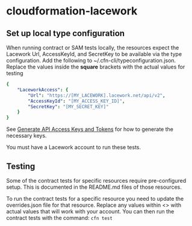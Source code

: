 # cloudformation-lacework

## Set up local type configuration

When running contract or SAM tests locally, the resources expect the Lacework Url, AccessKeyId, and SecretKey to be available via the type configuration.
Add the following to ~/.cfn-cli/typeconfiguration.json. Replace the values inside the __square__ brackets with the actual values for testing

```yaml
{
    "LaceworkAccess": {
        "Url": "https://[MY_LACEWORK].lacework.net/api/v2",
        "AccessKeyId": "[MY_ACCESS_KEY_ID]",
        "SecretKey": "[MY_SECRET_KEY]"
    }
}
```

See [Generate API Access Keys and Tokens](https://docs.lacework.com/console/generate-api-access-keys-and-tokens) for how to generate the necessary keys.

You must have a Lacework account to run these tests.

## Testing

Some of the contract tests for specific resources require pre-configured setup.  This is documented in the README.md files of those resources.

To run the contract tests for a specific resource you need to update the overrides.json file for that resource.  Replace any values within <> with
actual values that will work with your account.  You can then run the contract tests with the command: `cfn test`
